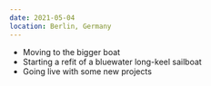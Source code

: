 ```yaml
---
date: 2021-05-04
location: Berlin, Germany
---
```

* Moving to the bigger boat
* Starting a refit of a bluewater long-keel sailboat
* Going live with some new projects
